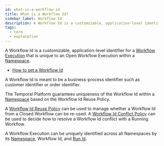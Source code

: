 ```yaml
---
id: what-is-a-workflow-id
title: What is a Workflow Id?
sidebar_label: Workflow Id
description: A Workflow Id is a customizable, application-level identifier for a Workflow Execution that is unique to an Open Workflow Execution within a Namespace.
tags:
  - term
  - explanation
---
```


A Workflow Id is a customizable, application-level identifier for a [Workflow Execution](/concepts/what-is-a-workflow-execution) that is unique to an Open Workflow Execution within a [Namespace](/namespaces).

- [How to set a Workflow Id](/go/how-to-set-a-workflow-id-in-go)

A Workflow Id is meant to be a business-process identifier such as customer identifier or order identifier.

The Temporal Platform guarantees uniqueness of the Workflow Id within a [Namespace](/concepts/what-is-a-namespace) based on the Workflow Id Reuse Policy.

A [Workflow Id Reuse Policy](/concepts/what-is-a-workflow-id-reuse-policy) can be used to manage whether a Workflow Id from a Closed Workflow can be re-used.
A [Workflow Id Conflict Policy](/concepts/what-is-a-workflow-id-conflict-policy) can be used to decide how to resolve a Workflow Id conflict with a Running Workflow.

A Workflow Execution can be uniquely identified across all Namespaces by its [Namespace](/concepts/what-is-a-namespace), Workflow Id, and [Run Id](/concepts/what-is-a-run-id).
